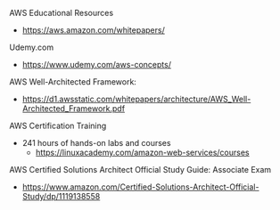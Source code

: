 
AWS Educational Resources
* https://aws.amazon.com/whitepapers/


Udemy.com
* https://www.udemy.com/aws-concepts/


AWS Well-Architected Framework: 
* https://d1.awsstatic.com/whitepapers/architecture/AWS_Well-Architected_Framework.pdf


AWS Certification Training
* 241 hours of hands-on labs and courses
  * https://linuxacademy.com/amazon-web-services/courses


AWS Certified Solutions Architect Official Study Guide: Associate Exam
* https://www.amazon.com/Certified-Solutions-Architect-Official-Study/dp/1119138558

